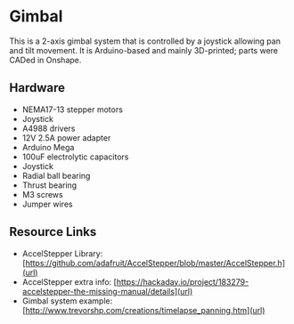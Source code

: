 # Gimbal
This is a 2-axis gimbal system that is controlled by a joystick allowing pan and tilt movement. It is Arduino-based and mainly 3D-printed; parts were CADed in Onshape.

## Hardware
* NEMA17-13 stepper motors
* Joystick
* A4988 drivers
* 12V 2.5A power adapter
* Arduino Mega
* 100uF electrolytic capacitors
* Joystick
* Radial ball bearing
* Thrust bearing
* M3 screws
* Jumper wires

## Resource Links
* AccelStepper Library: [https://github.com/adafruit/AccelStepper/blob/master/AccelStepper.h](url)
* AccelStepper extra info: [https://hackaday.io/project/183279-accelstepper-the-missing-manual/details](url)
* Gimbal system example: [http://www.trevorshp.com/creations/timelapse_panning.htm](url)
